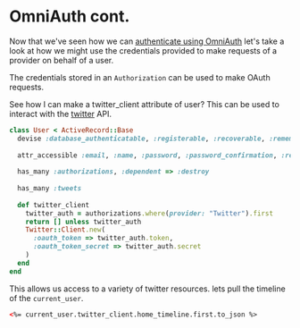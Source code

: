 # OmniAuth cont.

Now that we've seen how we can [authenticate using OmniAuth][omniauth] let's take a look at how we might use the credentials provided to make requests of a provider on behalf of a user.

The credentials stored in an `Authorization` can be used to make OAuth requests.

See how I can make a twitter_client attribute of user? This can be used to interact with the [twitter][twitter-client] API.

```ruby
class User < ActiveRecord::Base
  devise :database_authenticatable, :registerable, :recoverable, :rememberable, :trackable, :validatable, :confirmable, :omniauthable
  
  attr_accessible :email, :name, :password, :password_confirmation, :remember_me
  
  has_many :authorizations, :dependent => :destroy
  
  has_many :tweets
  
  def twitter_client
    twitter_auth = authorizations.where(provider: "Twitter").first
    return [] unless twitter_auth
    Twitter::Client.new(
      :oauth_token => twitter_auth.token,
      :oauth_token_secret => twitter_auth.secret
    )
  end
end
```

This allows us access to a variety of twitter resources. lets pull the timeline of the `current_user`.
```html
<%= current_user.twitter_client.home_timeline.first.to_json %>
```
[omniauth]: ./omniauth.md 
[twitter-client]: https://github.com/sferik/twitter